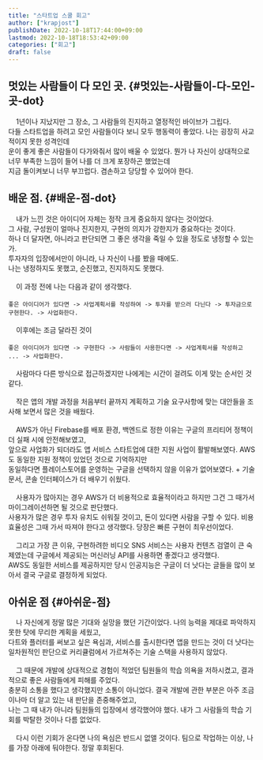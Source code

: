 ```yaml
---
title: "스타트업 스쿨 회고"
author: ["krapjost"]
publishDate: 2022-10-18T17:44:00+09:00
lastmod: 2022-10-18T18:53:42+09:00
categories: ["회고"]
draft: false
---
```


## 멋있는 사람들이 다 모인 곳. {#멋있는-사람들이-다-모인-곳-dot}

<div class="verse">

&nbsp;&nbsp;&nbsp;&nbsp;1년이나 지났지만 그 장소, 그 사람들의 진지하고 열정적인 바이브가 그립다.<br />
다들 스타트업을 하려고 모인 사람들이다 보니 모두 행동력이 좋았다. 나는 굉장히 사교적이지 못한 성격인데<br />
운이 좋게 좋은 사람들이 다가와줘서 많이 배울 수 있었다. 뭔가 나 자신이 상대적으로 너무 부족한 느낌이 들어 나를 더 크게 포장하곤 했었는데<br />
지금 돌이켜보니 너무 부끄럽다. 겸손하고 당당할 수 있어야 한다.<br />

</div>


## 배운 점. {#배운-점-dot}

<div class="verse">

&nbsp;&nbsp;&nbsp;&nbsp;내가 느낀 것은 아이디어 자체는 정작 크게 중요하지 않다는 것이었다.<br />
그 사람, 구성원이 얼마나 진지한지, 구현의 의지가 강한지가 중요하다는 것이다.<br />
하나 더 달자면, 아니라고 판단되면 그 좋은 생각을 죽일 수 있을 정도로 냉정할 수 있는가.<br />
투자자의 입장에서만이 아니라, 나 자신이 나를 봤을 때에도.<br />
나는 냉정하지도 못했고, 순진했고, 진지하지도 못했다.<br />
<br />
&nbsp;&nbsp;&nbsp;&nbsp;이 과정 전에 나는 다음과 같이 생각했다.<br />
<br />
`좋은 아이디어가 있다면 -> 사업계획서를 작성하여 -> 투자를 받으러 다닌다 -> 투자금으로 구현한다. -> 사업화한다.`<br />
<br />
&nbsp;&nbsp;&nbsp;&nbsp;이후에는 조금 달라진 것이<br />
<br />
`좋은 아이디어가 있다면 -> 구현한다 -> 사람들이 사용한다면 -> 사업계획서를 작성하고 ... -> 사업화한다.`<br />
<br />
&nbsp;&nbsp;&nbsp;&nbsp;사람마다 다른 방식으로 접근하겠지만 나에게는 시간이 걸려도 이게 맞는 순서인 것 같다.<br />
<br />
&nbsp;&nbsp;&nbsp;&nbsp;작은 앱의 개발 과정을 처음부터 끝까지 계획하고 기술 요구사항에 맞는 대안들을 조사해 보면서 많은 것을 배웠다.<br />
<br />
&nbsp;&nbsp;&nbsp;&nbsp;AWS가 아닌 Firebase를 배포 환경, 백엔드로 정한 이유는 구글의 프리티어 정책이 더 실패 시에 안전해보였고,<br />
앞으로 사업화가 되더라도 앱 서비스 스타트업에 대한 지원 사업이 활발해보였다. AWS도 동일한 지원 정책이 있었던 것으로 기억하지만<br />
동일하다면 플레이스토어를 운영하는 구글을 선택하지 않을 이유가 없어보였다. + 기술 문서, 콘솔 인터페이스가 더 배우기 쉬웠다.<br />
<br />
&nbsp;&nbsp;&nbsp;&nbsp;사용자가 많아지는 경우 AWS가 더 비용적으로 효율적이라고 하지만 그건 그 때가서 마이그레이션하면 될 것으로 판단했다.<br />
사용자가 많은 경우 투자 유치도 쉬워질 것이고, 돈이 있다면 사람을 구할 수 있다. 비용 효율성은 그때 가서 따져야 한다고 생각했다. 당장은 빠른 구현이 최우선이었다.<br />
<br />
&nbsp;&nbsp;&nbsp;&nbsp;그리고 가장 큰 이유, 구현하려한 비디오 SNS 서비스는 사용자 컨텐츠 검열이 큰 숙제였는데 구글에서 제공되는 머신러닝 API를 사용하면 좋겠다고 생각했다.<br />
AWS도 동일한 서비스를 제공하지만 당시 인공지능은 구글이 더 낫다는 글들을 많이 보아서 결국 구글로 결정하게 되었다.<br />

</div>


## 아쉬운 점 {#아쉬운-점}

<div class="verse">

&nbsp;&nbsp;&nbsp;&nbsp;나 자신에게 정말 많은 기대와 실망을 했던 기간이었다. 나의 능력을 제대로 파악하지 못한 탓에 무리한 계획을 세웠고,<br />
다트와 플러터를 써보고 싶은 욕심과, 서비스를 출시한다면 앱을 만드는 것이 더 낫다는 일차원적인 판단으로 커리큘럼에서 가르쳐주는 기술 스택을 사용하지 않았다.<br />
<br />
&nbsp;&nbsp;&nbsp;&nbsp;그 때문에 개발에 상대적으로 경험이 적었던 팀원들의 학습 의욕을 저하시켰고, 결과적으로 좋은 사람들에게 피해를 주었다.<br />
충분히 소통을 했다고 생각했지만 소통이 아니었다. 결국 개발에 관한 부분은 아주 조금이나마 더 알고 있는 내 판단을 존중해주었고,<br />
나는 그 때 내가 아니라 팀원들의 입장에서 생각했어야 했다. 내가 그 사람들의 학습 기회를 박탈한 것이나 다름 없었다.<br />
<br />
&nbsp;&nbsp;&nbsp;&nbsp;다시 이런 기회가 온다면 나의 욕심은 반드시 없앨 것이다. 팀으로 작업하는 이상, 나를 가장 아래에 둬야한다. 정말 후회된다.<br />

</div>
